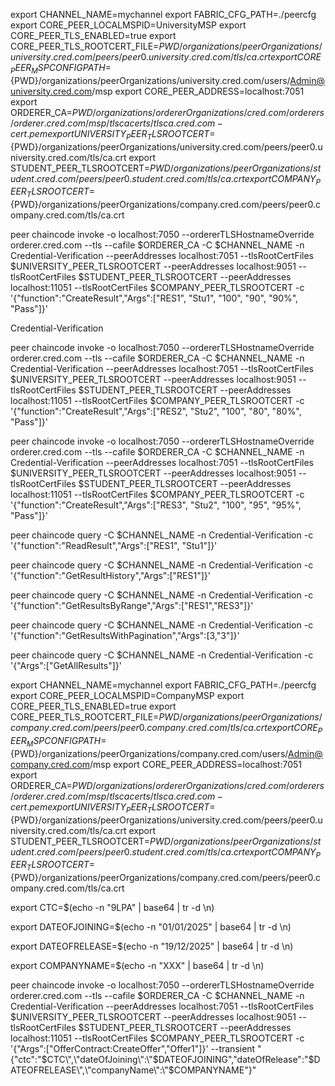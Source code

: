 export CHANNEL_NAME=mychannel
export FABRIC_CFG_PATH=./peercfg
export CORE_PEER_LOCALMSPID=UniversityMSP
export CORE_PEER_TLS_ENABLED=true
export CORE_PEER_TLS_ROOTCERT_FILE=${PWD}/organizations/peerOrganizations/university.cred.com/peers/peer0.university.cred.com/tls/ca.crt
export CORE_PEER_MSPCONFIGPATH=${PWD}/organizations/peerOrganizations/university.cred.com/users/Admin@university.cred.com/msp
export CORE_PEER_ADDRESS=localhost:7051
export ORDERER_CA=${PWD}/organizations/ordererOrganizations/cred.com/orderers/orderer.cred.com/msp/tlscacerts/tlsca.cred.com-cert.pem
export UNIVERSITY_PEER_TLSROOTCERT=${PWD}/organizations/peerOrganizations/university.cred.com/peers/peer0.university.cred.com/tls/ca.crt
export STUDENT_PEER_TLSROOTCERT=${PWD}/organizations/peerOrganizations/student.cred.com/peers/peer0.student.cred.com/tls/ca.crt
export COMPANY_PEER_TLSROOTCERT=${PWD}/organizations/peerOrganizations/company.cred.com/peers/peer0.company.cred.com/tls/ca.crt



peer chaincode invoke -o localhost:7050 --ordererTLSHostnameOverride orderer.cred.com --tls --cafile $ORDERER_CA -C $CHANNEL_NAME -n Credential-Verification --peerAddresses localhost:7051 --tlsRootCertFiles $UNIVERSITY_PEER_TLSROOTCERT --peerAddresses localhost:9051 --tlsRootCertFiles $STUDENT_PEER_TLSROOTCERT --peerAddresses localhost:11051 --tlsRootCertFiles $COMPANY_PEER_TLSROOTCERT -c '{"function":"CreateResult","Args":["RES1", "Stu1", "100", "90", "90%", "Pass"]}'

Credential-Verification

peer chaincode invoke -o localhost:7050 --ordererTLSHostnameOverride orderer.cred.com --tls --cafile $ORDERER_CA -C $CHANNEL_NAME -n Credential-Verification --peerAddresses localhost:7051 --tlsRootCertFiles $UNIVERSITY_PEER_TLSROOTCERT --peerAddresses localhost:9051 --tlsRootCertFiles $STUDENT_PEER_TLSROOTCERT --peerAddresses localhost:11051 --tlsRootCertFiles $COMPANY_PEER_TLSROOTCERT -c '{"function":"CreateResult","Args":["RES2", "Stu2", "100", "80", "80%", "Pass"]}'

peer chaincode invoke -o localhost:7050 --ordererTLSHostnameOverride orderer.cred.com --tls --cafile $ORDERER_CA -C $CHANNEL_NAME -n Credential-Verification --peerAddresses localhost:7051 --tlsRootCertFiles $UNIVERSITY_PEER_TLSROOTCERT --peerAddresses localhost:9051 --tlsRootCertFiles $STUDENT_PEER_TLSROOTCERT --peerAddresses localhost:11051 --tlsRootCertFiles $COMPANY_PEER_TLSROOTCERT -c '{"function":"CreateResult","Args":["RES3", "Stu2", "100", "95", "95%", "Pass"]}'

peer chaincode query -C $CHANNEL_NAME -n Credential-Verification -c '{"function":"ReadResult","Args":["RES1", "Stu1"]}'

peer chaincode query -C $CHANNEL_NAME -n Credential-Verification -c '{"function":"GetResultHistory","Args":["RES1"]}'

peer chaincode query -C $CHANNEL_NAME -n Credential-Verification -c '{"function":"GetResultsByRange","Args":["RES1","RES3"]}'

peer chaincode query -C $CHANNEL_NAME -n Credential-Verification -c '{"function":"GetResultsWithPagination","Args":[3,"3"]}'


peer chaincode query -C $CHANNEL_NAME -n Credential-Verification -c '{"Args":["GetAllResults"]}'

export CHANNEL_NAME=mychannel
export FABRIC_CFG_PATH=./peercfg
export CORE_PEER_LOCALMSPID=CompanyMSP
export CORE_PEER_TLS_ENABLED=true
export CORE_PEER_TLS_ROOTCERT_FILE=${PWD}/organizations/peerOrganizations/company.cred.com/peers/peer0.company.cred.com/tls/ca.crt
export CORE_PEER_MSPCONFIGPATH=${PWD}/organizations/peerOrganizations/company.cred.com/users/Admin@company.cred.com/msp
export CORE_PEER_ADDRESS=localhost:7051
export ORDERER_CA=${PWD}/organizations/ordererOrganizations/cred.com/orderers/orderer.cred.com/msp/tlscacerts/tlsca.cred.com-cert.pem
export UNIVERSITY_PEER_TLSROOTCERT=${PWD}/organizations/peerOrganizations/university.cred.com/peers/peer0.university.cred.com/tls/ca.crt
export STUDENT_PEER_TLSROOTCERT=${PWD}/organizations/peerOrganizations/student.cred.com/peers/peer0.student.cred.com/tls/ca.crt
export COMPANY_PEER_TLSROOTCERT=${PWD}/organizations/peerOrganizations/company.cred.com/peers/peer0.company.cred.com/tls/ca.crt


export CTC=$(echo -n "9LPA" | base64 | tr -d \\n)

export DATEOFJOINING=$(echo -n "01/01/2025" | base64 | tr -d \\n)

export DATEOFRELEASE=$(echo -n "19/12/2025" | base64 | tr -d \\n)

export COMPANYNAME=$(echo -n "XXX" | base64 | tr -d \\n)

peer chaincode invoke -o localhost:7050 --ordererTLSHostnameOverride orderer.cred.com --tls --cafile $ORDERER_CA -C $CHANNEL_NAME -n Credential-Verification --peerAddresses localhost:7051 --tlsRootCertFiles $UNIVERSITY_PEER_TLSROOTCERT --peerAddresses localhost:9051 --tlsRootCertFiles $STUDENT_PEER_TLSROOTCERT --peerAddresses localhost:11051 --tlsRootCertFiles $COMPANY_PEER_TLSROOTCERT -c '{"Args":["OfferContract:CreateOffer","Offer1"]}' --transient "{\"ctc\":\"$CTC\",\"dateOfJoining\":\"$DATEOFJOINING\",\"dateOfRelease\":\"$DATEOFRELEASE\",\"companyName\":\"$COMPANYNAME\"}"
